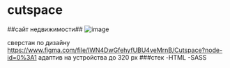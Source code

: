 # cutspace
##сайт недвижимости##
![image](https://github.com/lenakokareva81/cutspace/assets/114359923/f51d7ace-9d29-4e88-8d0b-83d3304ea9b6)

сверстан по дизайну https://www.figma.com/file/lWN4DwGfehyfUBU4veMrnB/Cutspace?node-id=0%3A1
адаптив на устройства до 320 px
###стек 
    -HTML 
    -SASS
